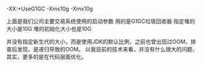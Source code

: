 -XX:+UseG1GC -Xms10g -Xmx10g

上面是我们公司主要交易系统使用的启动参数
用的是G1GC垃圾回收器
指定堆的大小是10G
堆的初始化大小也是10G

并没有指定新生代的大小，而是使用JDK的默认比例，之前也曾出现过OOM，排查后发现，是递归导致的OOM。
以我目前的技术来看，并没有什么很大的问题，其实，更多的是在代码层面优化。